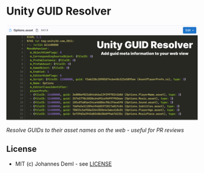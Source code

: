 # Unity GUID Resolver

![Logo](./docs/preview.png)

*Resolve GUIDs to their asset names on the web - useful for PR reviews*  

## License

* MIT (c) Johannes Deml - see [LICENSE](./LICENSE.md)
